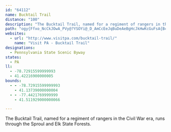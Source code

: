 ```yaml
---
id: "64112"
name: Bucktail Trail
distance: "100"
description: "The Bucktail Trail, named for a regiment of rangers in the Civil War era, runs through the Sproul and Elk State Forests."
path: "ogy{Ffxo_NcCkJOwA_PVy@?YSOYi@_D_AmCcEeJqBuDeAeBgHcJkHwKcGuFsA{BcA_Da@aDIgDPqDp@uEZcAx@uAlAsAhAq@t@YbAQxABhARf]zLlA^bBR~BKrA[lAs@rByBhA_Ct@kDfI_d@nBuIvI}Yv@{Dj@{ElA{NT_FHqe@HkFbGkhARaH?sCYqHqE{d@WoF?acAS}GYmD}@wFyR_z@_@aCWsDm@}zACgWNiD\\eCn@mCjOmg@bA{GLwC?aEY{F_AaGiJ}W_A}DYaDk@me@yB_x@TwHlDuk@DaBEsDc@mEeAkE{Lc[kHyOo@iBm@aCo@iIwKRiAkCjBsEk@uEu@_JcBmZYiS?sB~@sIR{IJyZBugAGsBa@uEo@aDwEoNgH{RgAgDk@kCUaC@aDlBsNJmBAsBW{CUeAo@sBeAkBcB_Bu`@kXaKsHyM}ImCsBcBsByAqCe@oAs@wCo@{De@gD]eEAaEN}C~@wFrAyF~DgTf@iEZyED{LBka@SiGo@aFy@mDiXox@}@yD{@yF}Cs_@w@oQ[oQXc[IaE_@aEaF_\\}AgLg@eCw@aC_AyBsU}e@oCiF}CqEaCaCeDeCwDoBoCgAwF_DaBm@iFkAiBk@aGsEqHoG_AcAoBsCi@uAi@eBsAoGUqC_@mMm@uLc@oCeAyDm@uCcEa[KcBEkEh@}o@c@eOyBmh@c@qM_AeJ}Gw[qJ{\\w@cD_BiMy@_FwEiQo@aD[uDC}A^wOb@mDnAaE`JgTxAiFh@yD^_FlD}o@n@eJdAcHjHc]n@gF\\uF?gFMqD_@uE_@kCsA{F_AmCuBsEmP}UcW}]{P{QwAoBiBsE_AkEwCeRyBsMiBaGsD{IiRef@cCiJiC_Nw@wFqMo_Bm@mGoAcI{@_E}AyFmAiDcK}V{CmImHgQg\\cz@cCuFwEmJySm_@y@kAiBkDiAgByDsEy@_BIe@cDyzAIaGBkAxFuN~CuHjBgFzAgFbA_Ex@qFTgCVo@n@q@rC@bHp@~@Yl@m@~CqFpBsEhCqJfIuVbDwLZy@jFaKrDsK~@qBpB{BfKiJ`FkDbE{DjAk@vFy@r@?lCVfFW|L~@`BDdEKfE_@rAYhD_B`TiMhDmCfFeDzJuItEsBpC_AbAMlI?|@FpA^`JfEfCxAxApA|FfGhBfAvA`@hUpDnCPpDQrA]|C{AdA{@h@u@b@y@d@cBt@aHjDaQt@sHbBsGnAoHlCuNfFgPlGkVn@yBbCmFfCeDdByAr@a@zAs@p@M~AQhC?pDTjB\\|B~@bAr@r@p@~A~Bn@tAh@~A^pBbCbRrBjQbApEh@fBdA`C|DtGtBdBjBp@zCRx@ApCi@bCgAbFgEnBmBvAwBlWud@~AiBrBmA~AUl@?hENlHHjIf@pB\\~A`A~@rAt@rBn@jCf@zAxAxCjAxAtDfDx@jAdC`FhAjCfBpGj@bBfBrDnEnHdJ|LrBdB~@j@dJ~CpLrEhBLfn@aFrA_@nPmGlEgCrCsAxQqG|A_AjBcBdGyIzKiRbIuPr@_A|BsB|CsBdBg@fEy@dBWzESxDFlC\\b@Ed@YRc@Fg@Em@cBuEyB_KkAmD}D{IiAsCq@{CeAqGoAwMMgCN_CjEmRhAsCtB{CvEuEzHkFbCmAvDyAbC_@vK_@`KsAfHe@~@AlBL|Cr@rBVhCBrEUbCs@bBkApEsDhCmChBgCt@_BhB{ElAkE^aCDeABkDj@yO|@mIx@eFz@aDzAyEnBiJhAkCnNqSvEsHtEoLfAgFnAsIb@yAlE{HvFiMbCsDpBwB`BiAdEkBjAWdA?pLxA|@VvHlE~@x@|CrEz@`BbCfGrBtGl@lDrArKx@zN^`DTdAnAdClBtB~B|AfA`@~@Rx@Bz@Kp@Wn@g@hAaBvEuL|Ii_@rAmCxAgCh@q@~@q@lGcEvFyBbD_B|BWjKgB~DgAf@ElNGdGo@~@i@dAQxAJjFy@nEmAfBy@vD_DrBwBnDiEr@wAh@{At@eDb@mE?}Rt@cVl@sNz@kp@KqFwAwQuA}ZBoAt@eHb@mF?aBsCuOm@kE_@gDKmE@aHh@cVTyBf@uA^q@xAwAlG{BnQ{ErAi@nC{AvGoFdHkJhDiFlH{NrNoStDoGnFgLbCmGbIoUlCiFdCwDpGgHfTwX|CaF~FgI|A_DxBoFrAaFh@kET{GOaPI_B[mC_@gBw@aCwPqe@}BuFoAwBeHeKqMaVaGoHo@kAs@{A_BqF_@sBc@mDEmE^{DlEqXrFsTVoCd@mJDgBKyBiAyLqBgf@{@kWGkIVkH^kEfFee@h@aD~@qCbAaB~GiI~FyFxFuHnKgPfKwRrQoVrKcSxJuN`KuRfG{H~GcKfBwCjGuL|JkThAsBvBcCbMkLnF_ErHaHpFsDhByAfImIlGoKhAyB|HaVpA{CxCcG|AeCnB_CrDgDnAeBn@eCLgCEsASmAiTmcAUwBCmBh@aOIyHIaAQy@c@{@m@o@cBm@iAEeAPsT`J_T|JaGhCgF~AcEt@iBPiCM}A]yB{@yAeAgCkC{A{BcBeEaAuDa@sCYkCUeF@uGf@cJnAaIhByHfNgd@l@_EDmCQaDg@_Ce@mA_AeByOiUuBqDiAwCkC_Ja@sBOkBGoAGyKD{Bd@}Ex@qE`EsMzA{Ff@eDZmE^wTOiN^eg@OaHKaBg@yEy@qEgLac@uAqDcC{D}BaCqBsAqB_AqBk@iFe@{k@iAcEc@sGaBmOsFgJkCkJg@cC]mJiBsg@mI}CeAiAq@mCuB}EaGuAmCs@sBcAmESeBKmC?gGHmCZgDb@kCt@aDjE{MrHgPpEuHpHuNxD{FvHeKfGiKbAsBx@yC^{CHsBMkF[{CgAgEgLiYo@qA}A{BiCgCaZ{WgKwKgIsGkDyCqMuNiEgFqFsHiE}GaEmIoCwHkIsZ}@aGQyCMqDBuFd@iRJoPQcFe@sG?eCTgBlCaJVgBByC_@cGEcDHyCTqBx@iHCq@kOcvAe@gCYm@sDmGmEeGsAsBs@uCS}Aq@uKS}JB{OhAuOx@sG`@eGHaFEsF_@mGy@wHiAeG_AgDiA{BuL_RaL_P{BsBcImGmAkAgWm^{@eA_KyGkAeAcAmAm@gAkAqDkJs^[sCMeDHoCb@}ChAoFxFs[jJeb@lEoX|AmF~BoGtKc\\bBoGpl@{aCn@aEbD_f@T_BlAoExEmMt@gAbCyBlAk@rAY|BGrALxA^bVfJxA^rALzBAnsAsHfDe@xAg@rCkAnDmBfBeAhDwC`D}DnDkGhDcI|@gCtBeHfAgE~AaJn@uF|@yLrAcNn@qFzAcKv@{DxAsEnBqDbOeS~AyAlBy@zLsCxCc@dAAfCP~^nEtAJvAE|IaAzGc@pAS`Bk@rAu@xC_ChAsAbBgCnWwl@bAiBbAyA|BkCxDuCbCeAbEgA|CW|AFfH|@lDx@zBlApCtBnBvB|@pAnAxB~@vB^dA|@lDbCrPhDlW|@|En@zB~ArDlAjBrC~CrBfBpBfAxAf@pB\\hFDlCSvCo@hDoA~LmI~ByBbByBhP_X`A}BzC}Jt@sBrAyB|GkJvBaEp@gCjDiOzAyDfCsEfFiF~AeC`IuPjLwR~MiXrAsD`Lwb@n@yBt@gBrAaCjGgInBuBlBcBvGsEhIcEbL}DpHoBhDm@vGw@lH_@~n@SbDQrBY~Bk@xN{ElHmCfU}JrDwBvI_GlGmCtJoD`]aI~CkAfCaBpOaNrDwC|@g@zOmGvQgJpKcFvDcC`BsAzCuCbCyCz_@yl@xB}D|AkEpHs\\f@mD\\cHEoDSgEc@eFU{AaJmc@cFyQ_AyD_@mC_@{EIoJ@sFVaF`@mDxA_HjGqVTgA^mDHcD?qFKqDY_Ec@oCiBgIcByEeByCyPoXiAuBiCsGcA{EY_CSuCBiBNcCn@_DfD_L`AuBbP}TfBcBhAo@~Aq@lm@gOlCgAvTaPdTqLfAs@~w@qn@rD{`@n@sKTmBlLs^ZyAvBcc@jBT"
websites:
  - url: "http://www.visitpa.com/bucktail-trail/"
    name: "Visit PA - Bucktail Trail"
designations:
  - Pennsylvania State Scenic Byway
states:
  - PA
ll:
  - -78.72915599999993
  - 41.42216900000005
bounds:
  - - -78.72915599999993
    - 41.13739000000004
  - - -77.4421769999999
    - 41.511929000000066

---
```


The Bucktail Trail, named for a regiment of rangers in the Civil War era, runs through the Sproul and Elk State Forests.
